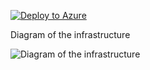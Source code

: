 [![Deploy to Azure](https://aka.ms/deploytoazurebutton)](https://portal.azure.com/#create/Microsoft.Template/uri/https%3A%2F%2Fraw.githubusercontent.com%2FDWBatmanPS%2FBicep_Deployment%2FLab_Deployments%2Fmain%2FVWAN_Lab%2Fsrc%2Fmain.json)


Diagram of the infrastructure

![Diagram of the infrastructure](diagram.drawio.png)
